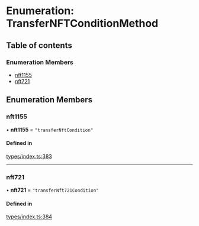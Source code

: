 # Enumeration: TransferNFTConditionMethod

## Table of contents

### Enumeration Members

- [nft1155](TransferNFTConditionMethod.md#nft1155)
- [nft721](TransferNFTConditionMethod.md#nft721)

## Enumeration Members

### nft1155

• **nft1155** = ``"transferNftCondition"``

#### Defined in

[types/index.ts:383](https://github.com/nevermined-io/components-catalog/blob/543eee8/lib/src/types/index.ts#L383)

___

### nft721

• **nft721** = ``"transferNft721Condition"``

#### Defined in

[types/index.ts:384](https://github.com/nevermined-io/components-catalog/blob/543eee8/lib/src/types/index.ts#L384)

